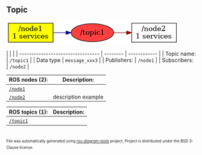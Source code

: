<!--
File was automatically generated using 'ros-diagram-tools' project.
Project is distributed under the BSD 3-Clause license.
-->

## Topic

[![/topic1](t__topic1.png "/topic1")](t__topic1.png)

|  |  |
| --------------------------------- | -------- | ------------ |
| Topic name: | `/topic1` |
| Data type | `message_xxx3` |
| Publishers: | `/node1` |
| Subscribers: | `/node2` |


| ROS nodes (2): | Description: |
| ----------------------------------- | ------------ |
| [`/node1`](n__node1.html) |  |
| [`/node2`](n__node2.html) | description example |

| ROS topics (1): | Description: |
| ----------------------------------- | ------------ |
| [`/topic1`](t__topic1.html) |  |


</br>
<font size="1">
File was automatically generated using <a href="https://github.com/anetczuk/ros-diagram-tools"><i>ros-diagram-tools</i></a> project.
Project is distributed under the BSD 3-Clause license.
</font>
